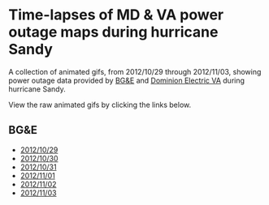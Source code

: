 # Time-lapses of MD &amp; VA power outage maps during hurricane Sandy

A collection of animated gifs, from 2012/10/29 through 2012/11/03, showing power
outage data provided by [BG&E](http://goo.gl/Z0GVO) and [Dominion Electric
VA](http://goo.gl/aW6G6) during hurricane Sandy. 

View the raw animated gifs by clicking the links below.

## BG&amp;E
* [2012/10/29](https://raw.github.com/gorticus/sandy_power_timelapse_md_va/master/bge/bge-20121029.gif)
* [2012/10/30](https://raw.github.com/gorticus/sandy_power_timelapse_md_va/master/bge/bge-20121030.gif)
* [2012/10/31](https://raw.github.com/gorticus/sandy_power_timelapse_md_va/master/bge/bge-20121031.gif)
* [2012/11/01](https://raw.github.com/gorticus/sandy_power_timelapse_md_va/master/bge/bge-20121101.gif)
* [2012/11/02](https://raw.github.com/gorticus/sandy_power_timelapse_md_va/master/bge/bge-20121103.gif)
* [2012/11/03](https://raw.github.com/gorticus/sandy_power_timelapse_md_va/master/bge/bge-20121103.gif)
